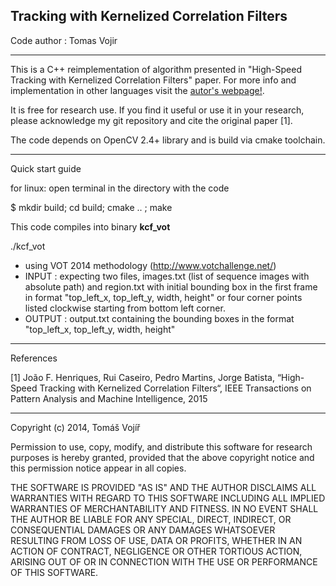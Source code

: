 ## Tracking with Kernelized Correlation Filters

Code author : Tomas Vojir

________________

This is a C++ reimplementation of algorithm presented in "High-Speed Tracking with Kernelized Correlation Filters" paper.
For more info and implementation in other languages visit the [autor's webpage!](http://home.isr.uc.pt/~henriques/circulant/). 

It is free for research use. If you find it useful or use it in your research, please acknowledge my git repository 
and cite the original paper [1].

The code depends on OpenCV 2.4+ library and is build via cmake toolchain.

_________________
Quick start guide

for linux: open terminal in the directory with the code

$ mkdir build; cd build; cmake .. ; make

This code compiles into binary **kcf_vot**

./kcf_vot 
- using VOT 2014 methodology (http://www.votchallenge.net/)
 - INPUT : expecting two files, images.txt (list of sequence images with absolute path) and 
           region.txt with initial bounding box in the first frame in format "top_left_x, top_left_y, width, height" or 
           four corner points listed clockwise starting from bottom left corner.
 - OUTPUT : output.txt containing the bounding boxes in the format "top_left_x, top_left_y, width, height"

__________
References

[1] João F. Henriques, Rui Caseiro, Pedro Martins, Jorge Batista, “High-Speed Tracking with Kernelized Correlation Filters“, 
IEEE Transactions on Pattern Analysis and Machine Intelligence, 2015

_____________________________________
Copyright (c) 2014, Tomáš Vojíř

Permission to use, copy, modify, and distribute this software for research
purposes is hereby granted, provided that the above copyright notice and 
this permission notice appear in all copies.

THE SOFTWARE IS PROVIDED "AS IS" AND THE AUTHOR DISCLAIMS ALL WARRANTIES
WITH REGARD TO THIS SOFTWARE INCLUDING ALL IMPLIED WARRANTIES OF
MERCHANTABILITY AND FITNESS. IN NO EVENT SHALL THE AUTHOR BE LIABLE FOR
ANY SPECIAL, DIRECT, INDIRECT, OR CONSEQUENTIAL DAMAGES OR ANY DAMAGES
WHATSOEVER RESULTING FROM LOSS OF USE, DATA OR PROFITS, WHETHER IN AN
ACTION OF CONTRACT, NEGLIGENCE OR OTHER TORTIOUS ACTION, ARISING OUT OF
OR IN CONNECTION WITH THE USE OR PERFORMANCE OF THIS SOFTWARE.
